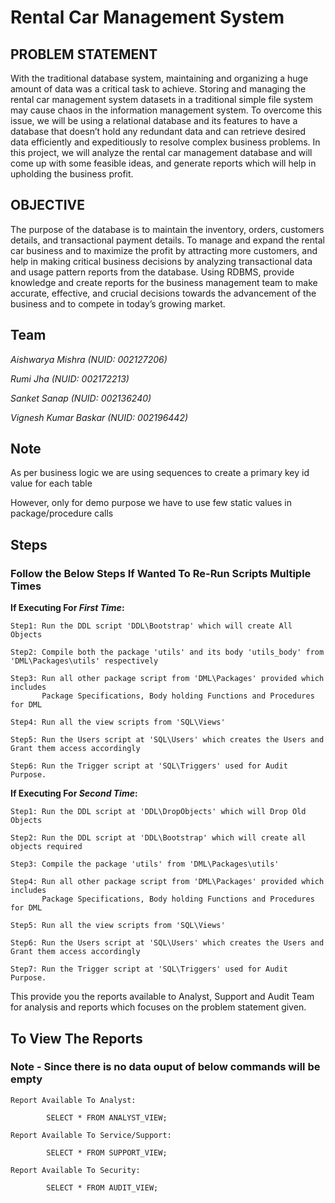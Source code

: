 # Rental Car Management  System


## PROBLEM STATEMENT

With the traditional database system, maintaining and organizing a huge amount of data was a critical task to achieve.
Storing and managing the rental car management system datasets in a traditional simple file system may cause chaos in the information management system. 
To overcome this issue, we will be using a relational database and its features to have a database that doesn’t hold any redundant data and can retrieve desired data efficiently and expeditiously to resolve complex business problems. 
In this project, we will analyze the rental car management database and will come up with some feasible ideas, and generate reports which will help in upholding the business profit. 

## OBJECTIVE

The purpose of the database is to maintain the inventory, orders, customers details, and transactional payment details. 
To manage and expand the rental car business and to maximize the profit by attracting more customers, and help in making critical business decisions by analyzing transactional data and usage pattern reports from the database. 
Using RDBMS, provide knowledge and create reports for the business management team to make accurate, effective, and crucial decisions towards the advancement of the business and to compete in today’s growing market.

## Team

*Aishwarya Mishra (NUID: 002127206)*

*Rumi Jha (NUID: 002172213)*

*Sanket Sanap (NUID: 002136240)*

*Vignesh Kumar Baskar (NUID: 002196442)*

## Note

As per business logic we are using sequences to create a primary key id value for each table

However, only for demo purpose we have to use few static values in package/procedure calls

## Steps

### **Follow the Below Steps If Wanted To Re-Run Scripts Multiple Times**

**If Executing For *First Time*:**

    Step1: Run the DDL script 'DDL\Bootstrap' which will create All Objects

    Step2: Compile both the package 'utils' and its body 'utils_body' from 'DML\Packages\utils' respectively

    Step3: Run all other package script from 'DML\Packages' provided which includes
           Package Specifications, Body holding Functions and Procedures for DML
           
    Step4: Run all the view scripts from 'SQL\Views'
    
    Step5: Run the Users script at 'SQL\Users' which creates the Users and Grant them access accordingly
    
    Step6: Run the Trigger script at 'SQL\Triggers' used for Audit Purpose.


**If Executing For *Second Time*:**

    Step1: Run the DDL script at 'DDL\DropObjects' which will Drop Old Objects
    
    Step2: Run the DDL script at 'DDL\Bootstrap' which will create all objects required

    Step3: Compile the package 'utils' from 'DML\Packages\utils'

    Step4: Run all other package script from 'DML\Packages' provided which includes
           Package Specifications, Body holding Functions and Procedures for DML
           
    Step5: Run all the view scripts from 'SQL\Views'
    
    Step6: Run the Users script at 'SQL\Users' which creates the Users and Grant them access accordingly
    
    Step7: Run the Trigger script at 'SQL\Triggers' used for Audit Purpose.


This provide you the reports available to Analyst, Support and Audit Team for analysis and reports which focuses on the problem statement given.

## **To View The Reports**

### **Note - Since there is no data ouput of below commands will be empty**

    Report Available To Analyst:
    
            SELECT * FROM ANALYST_VIEW;
        
    Report Available To Service/Support:
    
            SELECT * FROM SUPPORT_VIEW;
        
    Report Available To Security: 
    
            SELECT * FROM AUDIT_VIEW;
